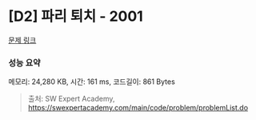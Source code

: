 # [D2] 파리 퇴치 - 2001 

[문제 링크](https://swexpertacademy.com/main/code/problem/problemDetail.do?contestProbId=AV5PzOCKAigDFAUq) 

### 성능 요약

메모리: 24,280 KB, 시간: 161 ms, 코드길이: 861 Bytes



> 출처: SW Expert Academy, https://swexpertacademy.com/main/code/problem/problemList.do
